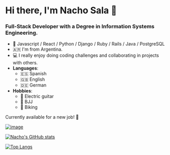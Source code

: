 # Hi there, I'm Nacho Sala 👋

### Full-Stack Developer with a Degree in Information Systems Engineering. 

* 📖 Javascript / React / Python / Django / Ruby / Rails / Java / PostgreSQL
* 🇦🇷 I'm from Argentina.
* 💻 I really enjoy doing coding challenges and collaborating in projects with others.
* **Languages**: 
  - 🇪🇸 Spanish 
  - 🇬🇧 English
  - 🇩🇪 German
* **Hobbies**: 
  - 🎸 Electric guitar 
  - 🥋 BJJ 
  - 🚴 Biking

Currently available for a new job! 💪

[![image](https://img.shields.io/badge/LinkedIn-0077B5?style=for-the-badge&logo=linkedin&logoColor=white)](https://www.linkedin.com/in/nacho-sala/)

[![Nacho's GitHub stats](https://github-readme-stats.vercel.app/api?username=nachosala89&count_private=true&show_icons=true&theme=dark)](https://github.com/anuraghazra/github-readme-stats)

[![Top Langs](https://github-readme-stats.vercel.app/api/top-langs/?username=nachosala89&langs_count=4&theme=dark&layout=compact)](https://github.com/anuraghazra/github-readme-stats)
